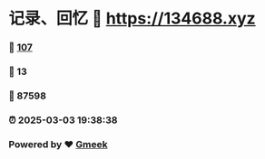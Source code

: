# 记录、回忆 :link: https://134688.xyz 
### :page_facing_up: [107](https://134688.xyz/tag.html) 
### :speech_balloon: 13 
### :hibiscus: 87598 
### :alarm_clock: 2025-03-03 19:38:38 
### Powered by :heart: [Gmeek](https://github.com/Meekdai/Gmeek)
